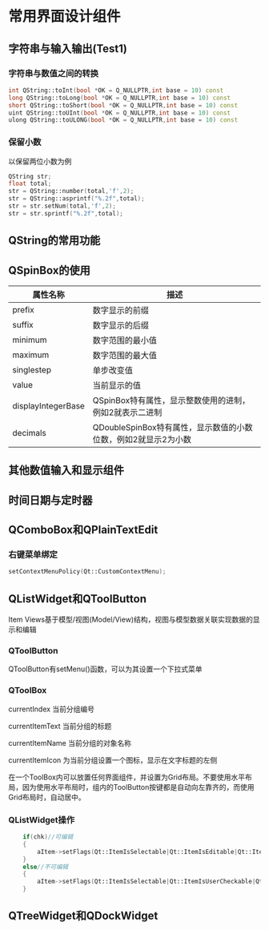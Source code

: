 # 常用界面设计组件

## 字符串与输入输出(Test1)

### 字符串与数值之间的转换

```C++
int QString::toInt(bool *OK = Q_NULLPTR,int base = 10) const
long QString::toLong(bool *OK = Q_NULLPTR,int base = 10) const
short QString::toShort(bool *OK = Q_NULLPTR,int base = 10) const
uint QString::toUInt(bool *OK = Q_NULLPTR,int base = 10) const
ulong QString::toULONG(bool *OK = Q_NULLPTR,int base = 10) const
```

### 保留小数

以保留两位小数为例

```C++
QString str;
float total;
str = QString::number(total,'f',2);
str = QString::asprintf("%.2f",total);
str = str.setNum(total,'f',2);
str = str.sprintf("%.2f",total);
```

## QString的常用功能



## QSpinBox的使用

| 属性名称           | 描述                                                         |
| ------------------ | ------------------------------------------------------------ |
| prefix             | 数字显示的前缀                                               |
| suffix             | 数字显示的后缀                                               |
| minimum            | 数字范围的最小值                                             |
| maximum            | 数字范围的最大值                                             |
| singlestep         | 单步改变值                                                   |
| value              | 当前显示的值                                                 |
| displayIntegerBase | QSpinBox特有属性，显示整数使用的进制，例如2就表示二进制      |
| decimals           | QDoubleSpinBox特有属性，显示数值的小数位数，例如2就显示2为小数 |

## 其他数值输入和显示组件



## 时间日期与定时器



## QComboBox和QPlainTextEdit

### 右键菜单绑定

```C++
setContextMenuPolicy(Qt::CustomContextMenu);

```

## QListWidget和QToolButton

Item Views基于模型/视图(Model/View)结构，视图与模型数据关联实现数据的显示和编辑

### QToolButton

QToolButton有setMenu()函数，可以为其设置一个下拉式菜单

### QToolBox

currentIndex	当前分组编号

currentItemText	当前分组的标题

currentItemName	当前分组的对象名称

currentItemIcon	为当前分组设置一个图标，显示在文字标题的左侧

在一个ToolBox内可以放置任何界面组件，并设置为Grid布局。不要使用水平布局，因为使用水平布局时，组内的ToolButton按键都是自动向左靠齐的，而使用Grid布局时，自动居中。

### QListWidget操作

```c++
    if(chk)//可编辑
    {
        aItem->setFlags(Qt::ItemIsSelectable|Qt::ItemIsEditable|Qt::ItemIsUserCheckable|Qt::ItemIsEnabled);
    }
    else//不可编辑
    {
        aItem->setFlags(Qt::ItemIsSelectable|Qt::ItemIsUserCheckable|Qt::ItemIsEnabled);
    }
```

## QTreeWidget和QDockWidget